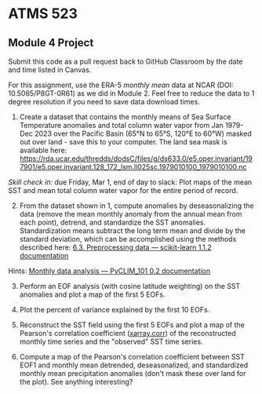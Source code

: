 # ATMS 523

## Module 4 Project

Submit this code as a pull request back to GitHub Classroom by the date and time listed in Canvas.

For this assignment, use the ERA-5 *monthly mean* data at NCAR (DOI: 10.5065/P8GT-0R61) as we did in Module 2.  Feel free to reduce the data to 1 degree resolution if you need to save data download times.


1) Create a dataset that contains the monthly means of Sea Surface Temperature anomalies and total column water vapor from Jan 1979-Dec 2023 over the Pacific Basin (65°N to 65°S, 120°E to 60°W) masked out over land - save this to your computer. The land sea mask is available here: https://rda.ucar.edu/thredds/dodsC/files/g/ds633.0/e5.oper.invariant/197901/e5.oper.invariant.128_172_lsm.ll025sc.1979010100_1979010100.nc

*Skill check in:* due Friday, Mar 1, end of day to slack: Plot maps of the mean SST and mean total column water vapor for the entire period of record.

2)  From the dataset shown in 1, compute anomalies by deseasonalizing the data (remove the mean monthly anomaly from the annual mean from each point), detrend, and standardize the SST anomalies.  Standardization means subtract the long term mean and divide by the standard deviation, which can be accomplished using the methods described here: [6.3. Preprocessing data &mdash; scikit-learn 1.1.2 documentation](https://scikit-learn.org/stable/modules/preprocessing.html)
   
   Hints: [Monthly data analysis &#8212; PyCLIM_101 0.2 documentation](https://climate.usu.edu/people/yoshi/pyclm101/monthly.html)

3) Perform an EOF analysis (with cosine latitude weighting) on the SST anomalies and plot a map of the first 5 EOFs.

4) Plot the percent of variance explained by the first 10 EOFs.

5) Reconstruct the SST field using the first 5 EOFs and plot a map of the Pearson's correlation coefficient ([xarray.corr](https://docs.xarray.dev/en/stable/generated/xarray.corr.html)) of the reconstructed monthly time series and the "observed" SST time series.

6) Compute a map of the Pearson's correlation coefficient between SST EOF1 and monthly mean detrended, deseasonalized, and standardized monthly mean precipitation anomalies (don't mask these over land for the plot).  See anything interesting?
